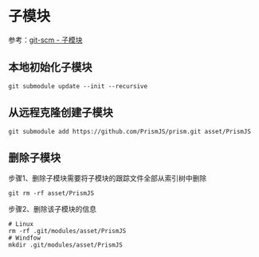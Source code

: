 # 子模块

参考：[git-scm - 子模块]

## 本地初始化子模块

```git
git submodule update --init --recursive
```

## 从远程克隆创建子模块

```git
git submodule add https://github.com/PrismJS/prism.git asset/PrismJS
```

## 删除子模块

步骤1、删除子模块需要将子模块的跟踪文件全部从索引树中删除  

```git
git rm -rf asset/PrismJS
```

步骤2、删除该子模块的信息

```shell
# Linux
rm -rf .git/modules/asset/PrismJS
# Windfow
mkdir .git/modules/asset/PrismJS
```

[git-scm - 子模块]:https://git-scm.com/book/zh/v2/Git-工具-子模块